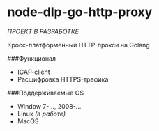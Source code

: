# node-dlp-go-http-proxy
*ПРОЕКТ В РАЗРАБОТКЕ*

Кросс-платформенный HTTP-прокси на Golang

###Функционал
* ICAP-client
* Расшифровка HTTPS-трафика

###Поддерживаемые OS
* Window 7-..., 2008-...
* Linux *(в работе)*
* MacOS
